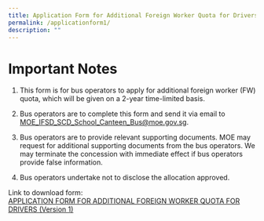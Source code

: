 ```yaml
---
title: Application Form for Additional Foreign Worker Quota for Drivers
permalink: /applicationform1/
description: ""
---
```

# Important Notes

1. This form is for bus operators to apply for additional foreign worker (FW) quota, which will be given on a 2-year time-limited basis.

2. Bus operators are to complete this form and send it via email to [MOE\_IFSD\_SCD\_School\_Canteen\_Bus@moe.gov.sg](___mailto:MOE_IFSD_SCD_School_Canteen_Bus@moe.gov.sg).

3. Bus operators are to provide relevant supporting documents. MOE may request for additional supporting documents from the bus operators. We may terminate the concession with immediate effect if bus operators provide false information.

4. Bus operators undertake not to disclose the allocation approved.

Link to download form:<br>
[APPLICATION FORM FOR ADDITIONAL FOREIGN WORKER QUOTA FOR DRIVERS (Version 1)](https://go.gov.sg/application-form-for-additional-foreign-worker-quota-for-drivers-version1)